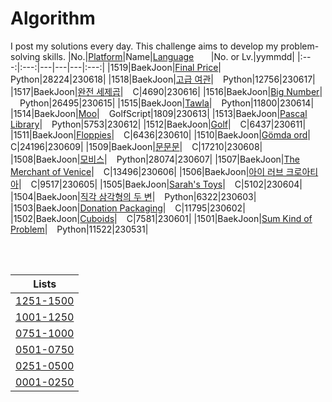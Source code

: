 # Algorithm
I post my solutions every day. This challenge aims to develop my problem-solving skills.
|No.|[Platform](https://github.com/hwahyeon/Solved_Algorithm/tree/main/attributes/platform)|Name|[Language](https://github.com/hwahyeon/Solved_Algorithm/tree/main/attributes/language)&nbsp;&nbsp;&nbsp;&nbsp;&nbsp;&nbsp;&nbsp;|No. or Lv.|yymmdd|
|:---:|:---:|---|---|---|:---:|
|1519|BaekJoon|[Final Price](https://github.com/hwahyeon/Solved_Algorithm/blob/main/Python/BaekJoon%201/BaekJoon%20%7C%20Final%20Price.py)|<img src="https://github.com/hwahyeon/Solved_Algorithm/blob/main/attributes/language/Python.svg" width="11" height="11"/> Python|28224|230618|
|1518|BaekJoon|[고급 여관](https://github.com/hwahyeon/Solved_Algorithm/blob/main/Python/BaekJoon%201/BaekJoon%20%7C%20%EA%B3%A0%EA%B8%89%20%EC%97%AC%EA%B4%80.py)|<img src="https://github.com/hwahyeon/Solved_Algorithm/blob/main/attributes/language/Python.svg" width="11" height="11"/> Python|12756|230617|
|1517|BaekJoon|[완전 세제곱](https://github.com/hwahyeon/Solved_Algorithm/blob/main/C/BaekJoon%20%7C%20%EC%99%84%EC%A0%84%20%EC%84%B8%EC%A0%9C%EA%B3%B1.c)|<img src="https://github.com/hwahyeon/Solved_Algorithm/blob/main/attributes/language/C.svg" width="11" height="11"/> C|4690|230616|
|1516|BaekJoon|[Big Number](https://github.com/hwahyeon/Solved_Algorithm/blob/main/Python/BaekJoon%201/BaekJoon%20%7C%20Big%20Number.py)|<img src="https://github.com/hwahyeon/Solved_Algorithm/blob/main/attributes/language/Python.svg" width="11" height="11"/> Python|26495|230615|
|1515|BaekJoon|[Tawla](https://github.com/hwahyeon/Solved_Algorithm/blob/main/Python/BaekJoon%201/BaekJoon%20%7C%20Tawla.py)|<img src="https://github.com/hwahyeon/Solved_Algorithm/blob/main/attributes/language/Python.svg" width="11" height="11"/> Python|11800|230614|
|1514|BaekJoon|[Moo](https://github.com/hwahyeon/Solved_Algorithm/blob/main/GolfScript/BaekJoon%20%7C%20Moo.gs)|<img src="https://github.com/hwahyeon/Solved_Algorithm/blob/main/attributes/language/GolfScript.svg" width="11" height="11"/> GolfScript|1809|230613|
|1513|BaekJoon|[Pascal Library](https://github.com/hwahyeon/Solved_Algorithm/blob/main/Python/BaekJoon%201/BaekJoon%20%7C%20Pascal%20Library.py)|<img src="https://github.com/hwahyeon/Solved_Algorithm/blob/main/attributes/language/Python.svg" width="11" height="11"/> Python|5753|230612|
|1512|BaekJoon|[Golf](https://github.com/hwahyeon/Solved_Algorithm/blob/main/C/BaekJoon%20%7C%20Golf.c)|<img src="https://github.com/hwahyeon/Solved_Algorithm/blob/main/attributes/language/C.svg" width="11" height="11"/> C|6437|230611|
|1511|BaekJoon|[Floppies](https://github.com/hwahyeon/Solved_Algorithm/blob/main/C/BaekJoon%20%7C%20Floppies.c)|<img src="https://github.com/hwahyeon/Solved_Algorithm/blob/main/attributes/language/C.svg" width="11" height="11"/> C|6436|230610|
|1510|BaekJoon|[Gömda ord](https://github.com/hwahyeon/Solved_Algorithm/blob/main/C/BaekJoon%20%7C%20G%C3%B6mda%20ord.c)|<img src="https://github.com/hwahyeon/Solved_Algorithm/blob/main/attributes/language/C.svg" width="11" height="11"/> C|24196|230609|
|1509|BaekJoon|[문문문](https://github.com/hwahyeon/Solved_Algorithm/blob/main/C/BaekJoon%20%7C%20%EB%AC%B8%EB%AC%B8%EB%AC%B8.c)|<img src="https://github.com/hwahyeon/Solved_Algorithm/blob/main/attributes/language/C.svg" width="11" height="11"/> C|17210|230608|
|1508|BaekJoon|[모비스](https://github.com/hwahyeon/Solved_Algorithm/blob/main/Python/BaekJoon%201/BaekJoon%20%7C%20%EC%A7%81%EA%B0%81%20%EC%82%BC%EA%B0%81%ED%98%95%EC%9D%98%20%EB%91%90%20%EB%B3%80.py)|<img src="https://github.com/hwahyeon/Solved_Algorithm/blob/main/attributes/language/Python.svg" width="11" height="11"/> Python|28074|230607|
|1507|BaekJoon|[The Merchant of Venice](https://github.com/hwahyeon/Solved_Algorithm/blob/main/C/BaekJoon%20%7C%20The%20Merchant%20of%20Venice.c)|<img src="https://github.com/hwahyeon/Solved_Algorithm/blob/main/attributes/language/C.svg" width="11" height="11"/> C|13496|230606|
|1506|BaekJoon|[아이 러브 크로아티아](https://github.com/hwahyeon/Solved_Algorithm/blob/main/C/BaekJoon%20%7C%20%EC%95%84%EC%9D%B4%20%EB%9F%AC%EB%B8%8C%20%ED%81%AC%EB%A1%9C%EC%95%84%ED%8B%B0%EC%95%84.c)|<img src="https://github.com/hwahyeon/Solved_Algorithm/blob/main/attributes/language/C.svg" width="11" height="11"/> C|9517|230605|
|1505|BaekJoon|[Sarah's Toys](https://github.com/hwahyeon/Solved_Algorithm/blob/main/C/BaekJoon%20%7C%20Sarah's%20Toys.c)|<img src="https://github.com/hwahyeon/Solved_Algorithm/blob/main/attributes/language/C.svg" width="11" height="11"/> C|5102|230604|
|1504|BaekJoon|[직각 삼각형의 두 변](https://github.com/hwahyeon/Solved_Algorithm/blob/main/Python/BaekJoon%201/BaekJoon%20%7C%20%EC%A7%81%EA%B0%81%20%EC%82%BC%EA%B0%81%ED%98%95%EC%9D%98%20%EB%91%90%20%EB%B3%80.py)|<img src="https://github.com/hwahyeon/Solved_Algorithm/blob/main/attributes/language/Python.svg" width="11" height="11"/> Python|6322|230603|
|1503|BaekJoon|[Donation Packaging](https://github.com/hwahyeon/Solved_Algorithm/blob/main/C/BaekJoon%20%7C%20Donation%20Packaging.c)|<img src="https://github.com/hwahyeon/Solved_Algorithm/blob/main/attributes/language/C.svg" width="11" height="11"/> C|11795|230602|
|1502|BaekJoon|[Cuboids](https://github.com/hwahyeon/Solved_Algorithm/blob/main/C/BaekJoon%20%7C%20Cuboids.c)|<img src="https://github.com/hwahyeon/Solved_Algorithm/blob/main/attributes/language/C.svg" width="11" height="11"/> C|7581|230601|
|1501|BaekJoon|[Sum Kind of Problem](https://github.com/hwahyeon/Solved_Algorithm/blob/main/Python/BaekJoon%201/BaekJoon%20%7C%20Sum%20Kind%20of%20Problem.py)|<img src="https://github.com/hwahyeon/Solved_Algorithm/blob/main/attributes/language/Python.svg" width="11" height="11"/> Python|11522|230531|

<br/>
<br/>

|Lists|
|:---:|
|[1251-1500](https://github.com/hwahyeon/Solved_Algorithm/blob/main/lists/1251-1500.md)|
|[1001-1250](https://github.com/hwahyeon/Solved_Algorithm/blob/main/lists/1001-1250.md)|
|[0751-1000](https://github.com/hwahyeon/Solved_Algorithm/blob/main/lists/0751-1000.md)|
|[0501-0750](https://github.com/hwahyeon/Solved_Algorithm/blob/main/lists/0501-0750.md)|
|[0251-0500](https://github.com/hwahyeon/Solved_Algorithm/blob/main/lists/0251-0500.md)|
|[0001-0250](https://github.com/hwahyeon/Solved_Algorithm/blob/main/lists/0001-0250.md)|


<!-- <details>
<summary>Hide/Show</summary>
</details> -->
